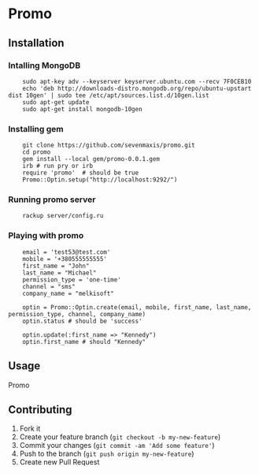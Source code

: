 # Promo

## Installation

### Intalling MongoDB

		sudo apt-key adv --keyserver keyserver.ubuntu.com --recv 7F0CEB10
		echo 'deb http://downloads-distro.mongodb.org/repo/ubuntu-upstart dist 10gen' | sudo tee /etc/apt/sources.list.d/10gen.list
		sudo apt-get update
		sudo apt-get install mongodb-10gen

### Installing gem

		git clone https://github.com/sevenmaxis/promo.git
		cd promo
		gem install --local gem/promo-0.0.1.gem
		irb # run pry or irb
		require 'promo'  # should be true
		Promo::Optin.setup("http://localhost:9292/")

### Running promo server
		
		rackup server/config.ru

### Playing with promo

		email = 'test53@test.com'
		mobile = '+380555555555'
		first_name = "John"
		last_name = "Michael"
		permission_type = 'one-time'
		channel = "sms"
		company_name = "melkisoft"

		optin = Promo::Optin.create(email, mobile, first_name, last_name, permission_type, channel, company_name) 
		optin.status # should be 'success'

		optin.update(:first_name => "Kennedy")
		optin.first_name # should "Kennedy"

## Usage

Promo

## Contributing

1. Fork it
2. Create your feature branch (`git checkout -b my-new-feature`)
3. Commit your changes (`git commit -am 'Add some feature'`)
4. Push to the branch (`git push origin my-new-feature`)
5. Create new Pull Request
